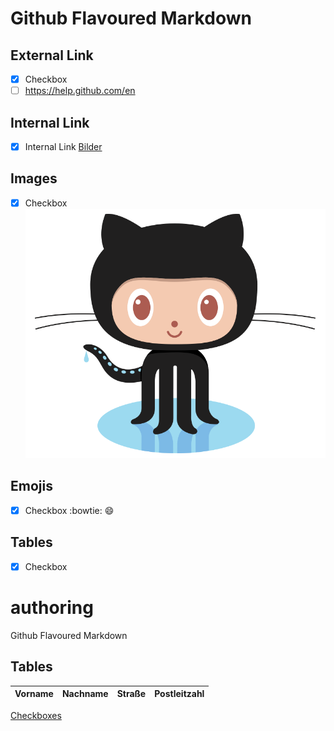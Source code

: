 # Github Flavoured Markdown

## External Link
- [X] Checkbox
- [ ] https://help.github.com/en
## Internal Link
- [X] Internal Link
[Bilder](images)
## Images
- [X] Checkbox
![Pinguin](/images/logo.png) 
## Emojis
- [X] Checkbox
:bowtie:
:smile:

## Tables
- [X] Checkbox
# authoring
Github Flavoured Markdown

## Tables

|Vorname|Nachname|Straße|Postleitzahl|
|---    |---     |---   |---         |
[Checkboxes](#Checkboxes) 
